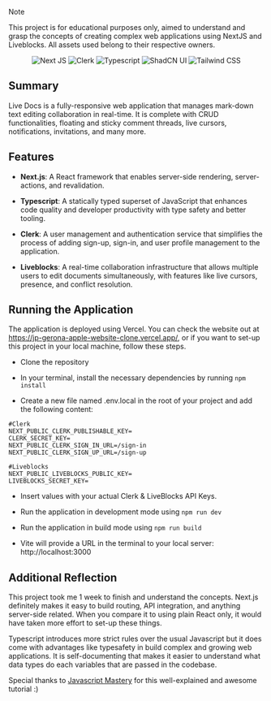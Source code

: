 > [!NOTE]  
> This project is for educational purposes only, aimed to understand and grasp the concepts of creating complex web applications using NextJS and Liveblocks. All assets used belong to their respective owners.

<div align="center">

![Next JS](https://img.shields.io/badge/next%20js-000000?style=for-the-badge&logo=nextdotjs&logoColor=white)
![Clerk](https://img.shields.io/badge/clerk-6C47FF?style=for-the-badge&logo=clerk&logoColor=white)
![Typescript](https://img.shields.io/badge/TypeScript-007ACC?style=for-the-badge&logo=typescript&logoColor=white)
![ShadCN UI](https://img.shields.io/badge/shadcn%2Fui-000000?style=for-the-badge&logo=shadcnui&logoColor=white)
![Tailwind CSS](https://img.shields.io/badge/Tailwind_CSS-38B2AC?style=for-the-badge&logo=tailwind-css&logoColor=white)

</div>

## Summary

Live Docs is a fully-responsive web application that manages mark-down text editing collaboration in real-time. It is complete with CRUD functionalities, floating and sticky comment threads, live cursors, notifications, invitations, and many more.

## Features

- **Next.js**: A React framework that enables server-side rendering, server-actions, and revalidation.

- **Typescript**: A statically typed superset of JavaScript that enhances code quality and developer productivity with type safety and better tooling.

- **Clerk**: A user management and authentication service that simplifies the process of adding sign-up, sign-in, and user profile management to the application.

- **Liveblocks**: A real-time collaboration infrastructure that allows multiple users to edit documents simultaneously, with features like live cursors, presence, and conflict resolution.


## Running the Application

The application is deployed using Vercel. You can check the website out at https://jp-gerona-apple-website-clone.vercel.app/, or if you want to set-up this project in your local machine, follow these steps.

- Clone the repository

- In your terminal, install the necessary dependencies by running `npm install`

- Create a new file named .env.local in the root of your project and add the following content:

```env
#Clerk
NEXT_PUBLIC_CLERK_PUBLISHABLE_KEY=
CLERK_SECRET_KEY=
NEXT_PUBLIC_CLERK_SIGN_IN_URL=/sign-in
NEXT_PUBLIC_CLERK_SIGN_UP_URL=/sign-up

#Liveblocks
NEXT_PUBLIC_LIVEBLOCKS_PUBLIC_KEY=
LIVEBLOCKS_SECRET_KEY=
```

- Insert values with your actual Clerk & LiveBlocks API Keys.

- Run the application in development mode using `npm run dev`

- Run the application in build mode using `npm run build`

- Vite will provide a URL in the terminal to your local server: http://localhost:3000

## Additional Reflection

This project took me 1 week to finish and understand the concepts. Next.js definitely makes it easy to build routing, API integration, and anything server-side related. When you compare it to using plain React only, it would have taken more effort to set-up these things.

Typescript introduces more strict rules over the usual Javascript but it does come with advantages like typesafety in build complex and growing web applications. It is self-documenting that makes it easier to understand what data types do each variables that are passed in the codebase.

Special thanks to [Javascript Mastery](https://www.youtube.com/@javascriptmastery) for this well-explained and awesome tutorial :)